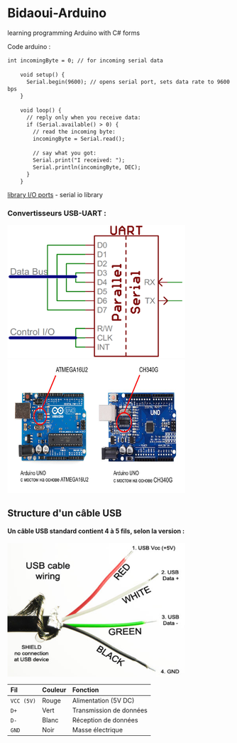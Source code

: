 # Bidaoui-Arduino
learning programming Arduino with C# forms

Code arduino : 
```
int incomingByte = 0; // for incoming serial data

    void setup() {
      Serial.begin(9600); // opens serial port, sets data rate to 9600 bps
    }

    void loop() {
      // reply only when you receive data:
      if (Serial.available() > 0) {
        // read the incoming byte:
        incomingByte = Serial.read();

        // say what you got:
        Serial.print("I received: ");
        Serial.println(incomingByte, DEC);
      }
    }
```

[library I/O ports](https://learn.microsoft.com/en-us/dotnet/api/system.io.ports.serialport?view=net-9.0-pp) - serial io library

### Convertisseurs USB-UART :
<div>
<img src="image_2025-03-12_044107297.png" width="400" height="300">
<img src="image_2025-03-12_050647562.png" width="400" height="300">
<div>

## Structure d'un câble USB

####  Un câble USB standard contient 4 à 5 fils, selon la version :

<img src="image_2025-03-12_075322231.png" width="400" height="300">


|  Fil|   Couleur   |     Fonction            |
| :-------- | :------- | :------------------------- |
| `VCC (5V)` | Rouge  |Alimentation (5V DC) |
| `D+` | Vert |Transmission de données|
| `D-` | Blanc |		Réception de données|
| `GND` | Noir |Masse électrique|
